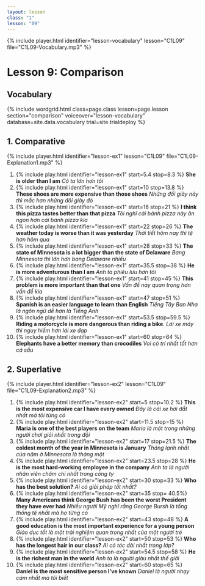 ```yaml
---
layout: lesson
class: "1"
lesson: "09"
---
```



{% include player.html identifier="lesson-vocabulary" lesson="C1L09" file="C1L09-Vocabulary.mp3" %}



# Lesson 9: Comparison 


## Vocabulary

{% include wordgrid.html 
		class=page.class 
		lesson=page.lesson 
		section="comparison"
		voiceover="lesson-vocabulary"
		database=site.data.vocabulary 
		trial=site.trialdeploy %}



## 1. Comparative
{% include player.html identifier="lesson-ex1" lesson="C1L09" file="C1L09-Explanation1.mp3" %}

1. {% include play.html identifier="lesson-ex1" start=5.4 stop=8.3 %} **She is older than I am** *Cô ta lớn hơn tôi*
2. {% include play.html identifier="lesson-ex1" start=10 stop=13.8 %}  **These shoes are more expensive than those shoes** *Những đối giày này thì mắc hơn những đôi giày đó*
3. {% include play.html identifier="lesson-ex1" start=16 stop=21 %}  **I think this pizza tastes better than that pizza** *Tôi nghĩ cái bánh pizza này ăn ngon hơn cái bánh pizza kia*
4. {% include play.html identifier="lesson-ex1" start=22 stop=26 %}  **The weather today is worse than it was yesterday** *Thời tiết hôm nay thì tệ hơn hôm qua*
5. {% include play.html identifier="lesson-ex1" start=28 stop=33 %}  **The state of Minnesota is a lot bigger than the state of Delaware** *Bang Minnesota thì lớn hơn bang Delaware nhiều*
6. {% include play.html identifier="lesson-ex1" start=35.5 stop=38 %}  **He is more adventurous than I am** *Anh ta phiêu lưu hơn tôi*
7. {% include play.html identifier="lesson-ex1" start=41 stop=45 %}  **This problem is more important than that one** *Vấn đề này quan trọng hơn vấn đề kia*
8. {% include play.html identifier="lesson-ex1" start=47 stop=51 %}  **Spanish is an easier language to learn than English** *Tiếng Tây Ban Nha là ngôn ngữ dễ hơn là Tiếng Anh*
9. {% include play.html identifier="lesson-ex1" start=53.5 stop=59.5 %}  **Riding a motorcycle is more dangerous than riding a bike**. *Lái xe máy thì nguy hiểm hơn lái xe đạp*
10. {% include play.html identifier="lesson-ex1" start=60 stop=64 %}  **Elephants have a better memory than crocodiles** *Voi có trí nhất tốt hơn cá sấu*

## 2. Superlative
{% include player.html identifier="lesson-ex2" lesson="C1L09" file="C1L09-Explanation2.mp3" %}

1. {% include play.html identifier="lesson-ex2" start=5 stop=10.2 %}  **This is the most expensive car I have every owned** *Đây là cái xe hơi đắt nhất mà tôi từng có*
2. {% include play.html identifier="lesson-ex2" start=11.5 stop=15 %}  **Maria is one of the best players on the team** *Maria là một trong những người chơi giỏi nhất trong đội*
3. {% include play.html identifier="lesson-ex2" start=17 stop=21.5 %}  **The coldest month of the year in Minnesota is January** *Tháng lạnh nhất của năm ở Minnesota là tháng một*
4. {% include play.html identifier="lesson-ex2" start=23.5 stop=28 %}  **He is the most hard-working employee in the company** *Anh ta là người nhân viên chăm chỉ nhất trong công ty*
5. {% include play.html identifier="lesson-ex2" start=30 stop=33 %}  **Who has the best solution?** *Ai có giải pháp tốt nhất?*
6. {% include play.html identifier="lesson-ex2" start=35 stop= 40.5%}  **Many Americans think George Bush has been the worst President they have ever had** *Nhiều người Mỹ nghĩ rằng George Bursh là tổng thống tệ nhất mà họ từng có*
7. {% include play.html identifier="lesson-ex2" start=43 stop=48 %}  **A good education is the most important experience for a young person** *Giáo dục tốt là một trải nghiệm quan trọng nhất của một người trẻ*
8. {% include play.html identifier="lesson-ex2" start=50 stop=53 %}  **Who has the longest hair in our class?** *Ai có tóc dài nhất trong lớp?*
9. {% include play.html identifier="lesson-ex2" start=54.5 stop=58 %}  **He is the richest man in the world** *Anh ta là người giàu nhất thế giới*
10. {% include play.html identifier="lesson-ex2" start=60 stop=65 %}  **Daniel is the most sensitive person I've known** *Daniel là người nhạy cảm nhất mà tôi biết*